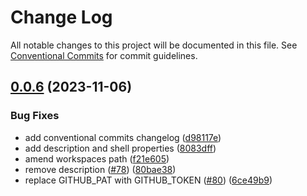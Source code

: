 # Change Log

All notable changes to this project will be documented in this file.
See [Conventional Commits](https://conventionalcommits.org) for commit guidelines.

## [0.0.6](https://github.com/onebeyond/cuckoojs/compare/v0.0.4...v0.0.6) (2023-11-06)


### Bug Fixes

* add conventional commits changelog ([d98117e](https://github.com/onebeyond/cuckoojs/commit/d98117ec67f01990fdb77bb45023e5d3294f668a))
* add description and shell properties ([8083dff](https://github.com/onebeyond/cuckoojs/commit/8083dff41d3f5c48ecd4e9ed1cb821fd20a776c0))
* amend workspaces path ([f21e605](https://github.com/onebeyond/cuckoojs/commit/f21e6054c51df4f435553cfddb2a595a49f98a57))
* remove description ([#78](https://github.com/onebeyond/cuckoojs/issues/78)) ([80bae38](https://github.com/onebeyond/cuckoojs/commit/80bae38433aaa660512a62cd7de4f88ca7d8bd2d))
* replace GITHUB_PAT with GITHUB_TOKEN ([#80](https://github.com/onebeyond/cuckoojs/issues/80)) ([6ce49b9](https://github.com/onebeyond/cuckoojs/commit/6ce49b919659a4897da2561897f92ec1472aa8a5))
